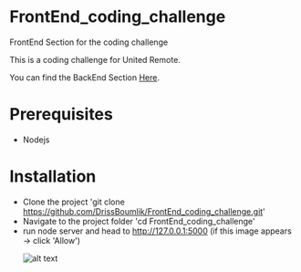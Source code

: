# FrontEnd_coding_challenge
FrontEnd Section for the coding challenge

This is a coding challenge for United Remote.

You can find the BackEnd Section  [Here](https://github.com/drissboumlik/BackEnd_coding_challenge).

# Prerequisites

* Nodejs

# Installation

* Clone the project 'git clone https://github.com/DrissBoumlik/FrontEnd_coding_challenge.git'
* Navigate to the project folder  'cd FrontEnd_coding_challenge'
* run node server and head to http://127.0.0.1:5000 (if this image appears -> click 'Allow')

&nbsp;&nbsp;&nbsp;&nbsp;&nbsp;&nbsp;![alt text](https://i.imgur.com/nNuYLHv.png)
